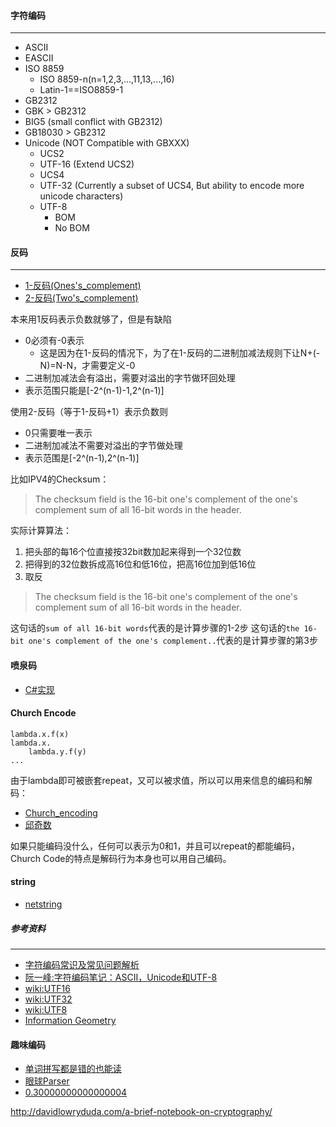 #### 字符编码
-------------
* ASCII
* EASCII
* ISO 8859
  * ISO 8859-n(n=1,2,3,...,11,13,...,16)
  * Latin-1==ISO8859-1
* GB2312
* GBK > GB2312
* BIG5 (small conflict with GB2312)
* GB18030 > GB2312
* Unicode (NOT Compatible with GBXXX)
  * UCS2 
  * UTF-16 (Extend UCS2)
  * UCS4 
  * UTF-32 (Currently a subset of UCS4, But ability to encode more unicode characters)
  * UTF-8
    * BOM
    * No BOM
    

#### 反码
---------

* [1-反码(Ones's_complement)](http://en.wikipedia.org/wiki/Ones'_complement)
* [2-反码(Two's_complement)](http://en.wikipedia.org/wiki/Two%27s_complement)

本来用1反码表示负数就够了，但是有缺陷
* 0必须有-0表示
  * 这是因为在1-反码的情况下，为了在1-反码的二进制加减法规则下让N+(-N)=N-N，才需要定义-0 
* 二进制加减法会有溢出，需要对溢出的字节做环回处理
* 表示范围只能是[-2^(n-1)-1,2^(n-1)]

使用2-反码（等于1-反码+1）表示负数则
* 0只需要唯一表示
* 二进制加减法不需要对溢出的字节做处理
* 表示范围是[-2^(n-1),2^(n-1)]

比如IPV4的Checksum：

> The checksum field is the 16-bit one's complement of the one's complement sum of all 16-bit words in the header.

实际计算算法：
  1. 把头部的每16个位直接按32bit数加起来得到一个32位数
  2. 把得到的32位数拆成高16位和低16位，把高16位加到低16位
  3. 取反

> The checksum field is the 16-bit one's complement of the one's complement sum of all 16-bit words in the header.

这句话的`sum of all 16-bit words`代表的是计算步骤的1-2步
这句话的`the 16-bit one's complement of the one's complement..`代表的是计算步骤的第3步

#### 喷泉码
- [C#实现](http://www.codeproject.com/Articles/425456/Your-Digital-Fountain)

#### Church Encode
```
lambda.x.f(x) 
lambda.x.
	lambda.y.f(y)
...
```

由于lambda即可被嵌套repeat，又可以被求值，所以可以用来信息的编码和解码：

- [Church_encoding](https://en.wikipedia.org/wiki/Church_encoding)
- [邱奇数](https://zh.wikipedia.org/wiki/%E9%82%B1%E5%A5%87%E6%95%B0)

如果只能编码没什么，任何可以表示为0和1，并且可以repeat的都能编码，Church Code的特点是解码行为本身也可以用自己编码。

#### string
- [netstring](http://cr.yp.to/proto/netstrings.txt)

##### 参考资料
--------------
* [字符编码常识及常见问题解析 ](http://mp.weixin.qq.com/s?__biz=MzA5MTY2NTcwNw==&mid=201226425&idx=1&sn=5a9846e6cc18012ef5b1f5216c2addbd#rd)
* [阮一峰:字符编码笔记：ASCII，Unicode和UTF-8](http://www.ruanyifeng.com/blog/2007/10/ascii_unicode_and_utf-8.html)
* [wiki:UTF16](http://en.wikipedia.org/wiki/UTF16)
* [wiki:UTF32](http://en.wikipedia.org/wiki/UTF32)
* [wiki:UTF8](http://en.wikipedia.org/wiki/UTF8)
* [Information Geometry](http://math.ucr.edu/home/baez/information/)

#### 趣味编码
- [单词拼写都是错的也能读](http://geon.github.io/programming/2016/03/03/dsxyliea)
- [眼球Parser](http://www.kuaidula.com/)
- [0.30000000000000004](http://0.30000000000000004.com)


http://davidlowryduda.com/a-brief-notebook-on-cryptography/
